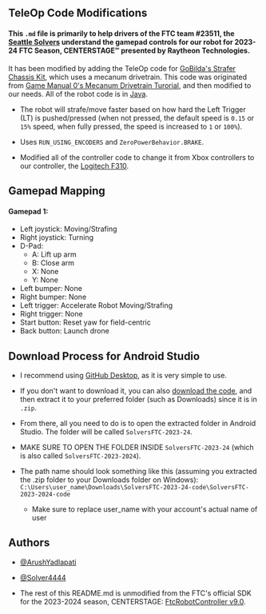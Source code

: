 ## TeleOp Code Modifications

#### This `.md` file is primarily to help drivers of the FTC team #23511, the [Seattle Solvers](https://www.seattlesolvers.com/home) understand the gamepad controls for our robot for 2023-24 FTC Season, CENTERSTAGE℠ presented by Raytheon Technologies.


It has been modified by adding the TeleOp code for [GoBilda's Strafer Chassis Kit](https://www.gobilda.com/strafer-chassis-kit-v5/), which uses a mecanum drivetrain. This code was originated from [Game Manual 0's Mecanum Drivetrain Turorial](https://gm0.org/en/latest/docs/software/tutorials/mecanum-drive.html), and then modified to our needs. All of the robot code is in [Java](https://www.java.com/en/).

- The robot will strafe/move faster based on how hard the Left Trigger (LT) is pushed/pressed (when not pressed, the default speed is `0.15` or `15%` speed, when fully pressed, the speed is increased to `1` or `100%`).

- Uses `RUN_USING_ENCODERS` and `ZeroPowerBehavior.BRAKE`.

- Modified all of the controller code to change it from Xbox controllers to our controller, the [Logitech F310](https://www.amazon.com/Logitech-940-000110-Gamepad-F310/dp/B003VAHYQY/ref=sr_1_1?keywords=logitech+f310&qid=1691515991&sr=8-1).

## Gamepad Mapping

#### Gamepad 1:

- Left joystick: Moving/Strafing
- Right joystick: Turning
- D-Pad:
  - A: Lift up arm
  - B: Close arm
  - X: None
  - Y: None
- Left bumper: None
- Right bumper: None
- Left trigger: Accelerate Robot Moving/Strafing
- Right trigger: None
- Start button: Reset yaw for field-centric
- Back button: Launch drone

## Download Process for Android Studio

- I recommend using [GitHub Desktop](https://desktop.github.com/), as it is very simple to use.
- If you don't want to download it, you can also [download the code](https://github.com/FTC-23511/SolversFTC-2023-24/archive/refs/heads/code.zip), and then extract it to your preferred folder (such as Downloads) since it is in `.zip`.
- From there, all you need to do is to open the extracted folder in Android Studio. The folder will be called `SolversFTC-2023-24`.
- MAKE SURE TO OPEN THE FOLDER INSIDE `SolversFTC-2023-24` (which is also called `SolversFTC-2023-2024`).

- The path name should look something like this (assuming you extracted the .zip folder to your Downloads folder on Windows): `C:\Users\user_name\Downloads\SolversFTC-2023-24-code\SolversFTC-2023-2024-code`

  - Make sure to replace user_name with your account's actual name of user

## Authors

- [@ArushYadlapati](https://www.github.com/ArushYadlapati)

- [@Solver4444](https://www.github.com/@Solver4444)

- The rest of this README.md is unmodified from the FTC's official SDK for the 2023-2024 season, CENTERSTAGE: [FtcRobotController v9.0](https://github.com/FIRST-Tech-Challenge/FtcRobotController#readme).
